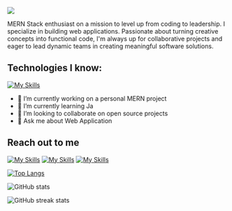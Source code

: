 
![](https://media.licdn.com/dms/image/D5616AQE7Huo_-ZaYbw/profile-displaybackgroundimage-shrink_350_1400/0/1705234451039?e=1710979200&v=beta&t=VJuy31XxKD-JRCDAJksqGYCNvgiSftQFimuny8j92d8)


MERN Stack enthusiast on a mission to level up from coding to leadership. I specialize in building web applications. Passionate about turning creative concepts into functional code, I'm always up for collaborative projects and eager to lead dynamic teams in creating meaningful software solutions.



## Technologies I know:

[![My Skills](https://skillicons.dev/icons?i=mongodb,express,nodejs,react,js,tailwind,css,html,firebase,git)]()

- 🔭 I’m currently working on a personal MERN project 
- 🌱 I’m currently learning Ja
- 👯 I’m looking to collaborate on open source projects 
- 💬 Ask me about Web Application 



## Reach out to me

[![My Skills](https://skillicons.dev/icons?i=linkedin)](https://www.linkedin.com/in/aburaitnshoeb/) [![My Skills](https://skillicons.dev/icons?i=twitter)](https://www.twitter.com/aburaitnshoeb/) [![My Skills](https://skillicons.dev/icons?i=instagram)](https://www.instagram.com/y0urnarrat0r/)




[![Top Langs](https://github-readme-stats.vercel.app/api/top-langs/?username=be3tle&theme=nightowl)](https://github.com/anuraghazra/github-readme-stats)




![GitHub stats](https://github-readme-stats.vercel.app/api?username=be3tle&show_icons=true&count_private=true&theme=nightowl)  

![GitHub streak stats](https://streak-stats.demolab.com?user=be3tle&theme=nightowl)  

